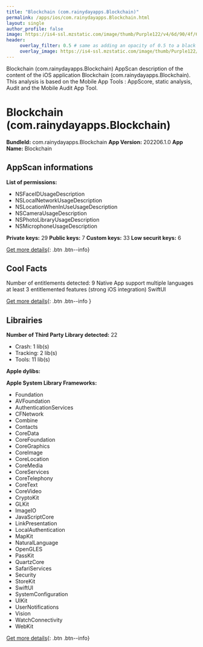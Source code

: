 ```yaml
---
title: "Blockchain (com.rainydayapps.Blockchain)"
permalink: /apps/ios/com.rainydayapps.Blockchain.html
layout: single
author_profile: false
image: https://is4-ssl.mzstatic.com/image/thumb/Purple122/v4/6d/90/4f/6d904f33-2617-a13b-cc09-40121da93b77/AppIcon-1x_U007emarketing-0-5-0-85-220.png/512x512bb.jpg
header: 
     overlay_filter: 0.5 # same as adding an opacity of 0.5 to a black background
     overlay_image: https://is4-ssl.mzstatic.com/image/thumb/Purple122/v4/6d/90/4f/6d904f33-2617-a13b-cc09-40121da93b77/AppIcon-1x_U007emarketing-0-5-0-85-220.png/512x512bb.jpg
---
```

Blockchain (com.rainydayapps.Blockchain) AppScan description of the content of the iOS application Blockchain (com.rainydayapps.Blockchain). This analysis is based on the Mobile App Tools : AppScore, static analysis, Audit and the Mobile Audit App Tool.

# Blockchain (com.rainydayapps.Blockchain)

**BundleId:** com.rainydayapps.Blockchain
**App Version:** 202206.1.0
**App Name:** Blockchain


## AppScan informations 

**List of permissions:** 
- NSFaceIDUsageDescription
- NSLocalNetworkUsageDescription
- NSLocationWhenInUseUsageDescription
- NSCameraUsageDescription
- NSPhotoLibraryUsageDescription
- NSMicrophoneUsageDescription
  
  
**Private keys:** 29
**Public keys:** 7
**Custom keys:** 33
**Low securit keys:** 6
  
[Get more details](/pricing.html){: .btn .btn--info}

## Cool Facts

Number of entitlements detected: 9
Native App
support multiple languages
at least 3 entitlemented features (strong iOS integration)
SwiftUI
  
[Get more details](/pricing.html){: .btn .btn--info }

## Librairies 
**Number of Third Party Library detected:** 22
- Crash: 1 lib(s)
- Tracking: 2 lib(s)
- Tools: 11 lib(s)


**Apple dylibs:**


**Apple System Library Frameworks:**
- Foundation
- AVFoundation
- AuthenticationServices
- CFNetwork
- Combine
- Contacts
- CoreData
- CoreFoundation
- CoreGraphics
- CoreImage
- CoreLocation
- CoreMedia
- CoreServices
- CoreTelephony
- CoreText
- CoreVideo
- CryptoKit
- GLKit
- ImageIO
- JavaScriptCore
- LinkPresentation
- LocalAuthentication
- MapKit
- NaturalLanguage
- OpenGLES
- PassKit
- QuartzCore
- SafariServices
- Security
- StoreKit
- SwiftUI
- SystemConfiguration
- UIKit
- UserNotifications
- Vision
- WatchConnectivity
- WebKit


  
[Get more details](/pricing.html){: .btn .btn--info}

